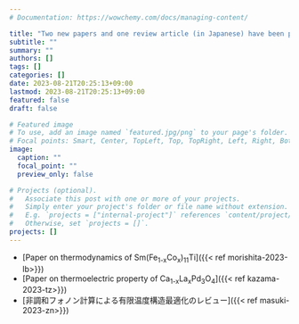 ```yaml
---
# Documentation: https://wowchemy.com/docs/managing-content/

title: "Two new papers and one review article (in Japanese) have been published"
subtitle: ""
summary: ""
authors: []
tags: []
categories: []
date: 2023-08-21T20:25:13+09:00
lastmod: 2023-08-21T20:25:13+09:00
featured: false
draft: false

# Featured image
# To use, add an image named `featured.jpg/png` to your page's folder.
# Focal points: Smart, Center, TopLeft, Top, TopRight, Left, Right, BottomLeft, Bottom, BottomRight.
image:
  caption: ""
  focal_point: ""
  preview_only: false

# Projects (optional).
#   Associate this post with one or more of your projects.
#   Simply enter your project's folder or file name without extension.
#   E.g. `projects = ["internal-project"]` references `content/project/deep-learning/index.md`.
#   Otherwise, set `projects = []`.
projects: []
---
```


- [Paper on thermodynamics of Sm(Fe<sub>1-x</sub>Co<sub>x</sub>)<sub>11</sub>Ti]({{< ref morishita-2023-lb>}})
- [Paper on thermoelectric property of Ca<sub>1-x</sub>La<sub>x</sub>Pd<sub>3</sub>O<sub>4</sub>]({{< ref kazama-2023-tz>}})
- [非調和フォノン計算による有限温度構造最適化のレビュー]({{< ref masuki-2023-zn>}})